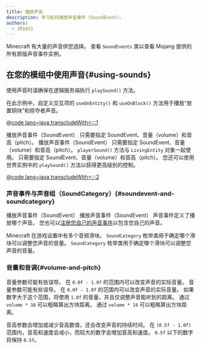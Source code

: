 ```yaml
---
title: 播放声音
description: 学习如何播放声音事件（SoundEvent）。
authors:
  - JR1811
---
```


Minecraft 有大量的声音供您选择。 查看 `SoundEvents` 类以查看 Mojang 提供的所有原版声音事件实例。

## 在您的模组中使用声音{#using-sounds}

使用声音时请确保在逻辑服务端执行 `playSound()` 方法。

在此示例中，自定义交互项的 `useOnEntity()` 和 `useOnBlock()` 方法用于播放“放置铜块”和掠夺者声音。

@[code lang=java transcludeWith=:::1](@/reference/latest/src/main/java/com/example/docs/item/CustomSoundItem.java)

播放声音事件（SoundEvent） 只需要指定 SoundEvent、音量（volume）和音高（pitch）。 播放声音事件（SoundEvent） 只需要指定 SoundEvent、音量（volume）和音高（pitch）。 `playerSound()` 方法与 `LivingEntity` 对象一起使用。 只需要指定 SoundEvent、音量（volume）和音高（pitch）。 您还可以使用世界实例中的 `playSound()` 方法以获得更高级别的控制。

@[code lang=java transcludeWith=:::2](@/reference/latest/src/main/java/com/example/docs/item/CustomSoundItem.java)

### 声音事件与声音组（SoundCategory）{#soundevent-and-soundcategory}

播放声音事件（SoundEvent） 播放声音事件（SoundEvent） 声音事件定义了播放哪个声音。 您也可以[注册您自己的声音事件](./custom)以包含您自己的声音。

Minecraft 在游戏设置中有多个音频滑块。 `SoundCategory` 枚举类用于确定哪个滑块可以调整您声音的音量。 `SoundCategory` 枚举类用于确定哪个滑块可以调整您声音的音量。

### 音量和音调{#volume-and-pitch}

音量参数可能有些误导。 在 `0.0f - 1.0f` 的范围内可以改变声音的实际音量。 音量参数可能有些误导。 在 `0.0f - 1.0f` 的范围内可以改变声音的实际音量。 如果数字大于这个范围，将使用 `1.0f` 的音量，并且仅调整声音能听到的距离。 通过 `volume * 16` 可以粗略算出方块距离。 通过 `volume * 16` 可以粗略算出方块距离。

音高参数会增加或减少音高数值，还会改变声音的持续时间。 在 `(0.5f - 1.0f)` 范围内，音高和速度会减小，而较大的数字会增加音高和速度。 `0.5f` 以下的数字将保持 `0.5f`。
